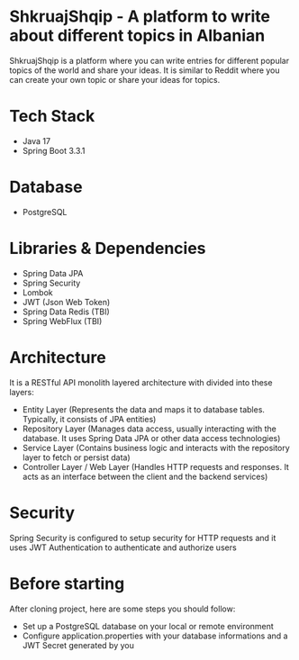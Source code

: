 # ShkruajShqip - A platform to write about different topics in Albanian

ShkruajShqip is a platform where you can write entries for different popular topics of the world and share your ideas. It is similar to Reddit where you can create your own topic or share your ideas for topics.


# Tech Stack

- Java 17
- Spring Boot 3.3.1

# Database
- PostgreSQL

# Libraries & Dependencies
- Spring Data JPA
- Spring Security
- Lombok
- JWT (Json Web Token)
- Spring Data Redis (TBI)
- Spring WebFlux (TBI)

# Architecture

It is a RESTful API monolith layered architecture with divided into these layers:

- Entity Layer (Represents the data and maps it to database tables. Typically, it consists of JPA entities)
- Repository Layer (Manages data access, usually interacting with the database. It uses Spring Data JPA or other data access technologies)
- Service Layer (Contains business logic and interacts with the repository layer to fetch or persist data)
- Controller Layer / Web Layer (Handles HTTP requests and responses. It acts as an interface between the client and the backend services)

# Security

Spring Security is configured to setup security for HTTP requests and it uses JWT Authentication to authenticate and authorize users


# Before starting

After cloning project, here are some steps you should follow:

- Set up a PostgreSQL database on your local or remote environment
- Configure application.properties with your database informations and a JWT Secret generated by you
